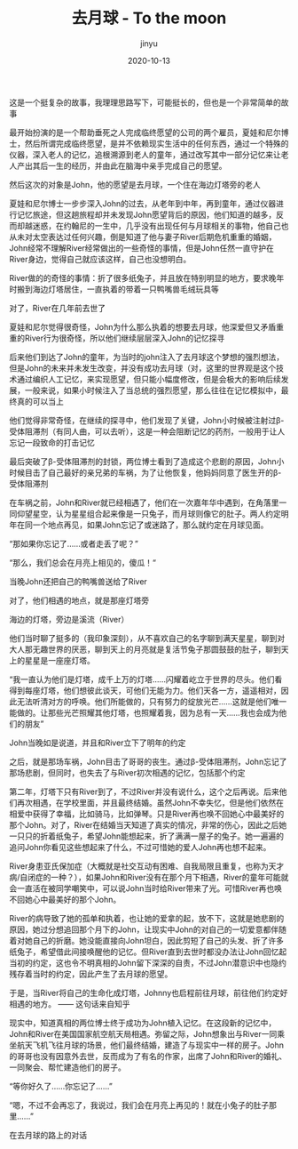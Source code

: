 ﻿---
layout: page        # page:单页面,不在归档索引;post:有前后页面，索引
title: 去月球 - To the moon     # 标题
date: 2020-10-13    # 日期
categories:         # 集合,暂未使用
author:  jinyu      # 作者
tags: [Essay]              # 标签，博客分类页面显示
comments: true      # bool,是否可以评论
toc:                # bool,是否有目录
pinned:             # bool,是否置顶
desc: 去月球
---

这是一个挺复杂的故事，我理理思路写下，可能挺长的，但也是一个非常简单的故事

<!-- more -->

最开始扮演的是一个帮助垂死之人完成临终愿望的公司的两个雇员，夏娃和尼尔博士，然后所谓完成临终愿望，是并不依赖现实生活中的任何东西，通过一个特殊的仪器，深入老人的记忆，追根溯源到老人的童年，通过改写其中一部分记忆来让老人产出其后一生的经历，并由此在脑海中亲手完成自己的愿望。

然后这次的对象是John，他的愿望是去月球，一个住在海边灯塔旁的老人

夏娃和尼尔博士一步步深入John的过去，从老年到中年，再到童年，通过仪器进行记忆旅途，但这趟旅程却并未发现John愿望背后的原因，他们知道的越多，反而却越迷惑，在约翰尼的一生中，几乎没有出现任何与月球相关的事物，他自己也从未对太空表达过任何兴趣，倒是知道了他与妻子River后期危机重重的婚姻，John经常不理解River经常做出的一些奇怪的事情，但是John任然一直守护在River身边，觉得自己就应该这样，自己也没想明白。

River做的的奇怪的事情：折了很多纸兔子，并且放在特别明显的地方，要求晚年时搬到海边灯塔居住，一直执着的带着一只鸭嘴兽毛绒玩具等

对了，River在几年前去世了

夏娃和尼尔觉得很奇怪，John为什么那么执着的想要去月球，他深爱但又矛盾重重的River行为很奇怪，所以他们继续层层深入John的记忆探寻

后来他们到达了John的童年，为当时的john注入了去月球这个梦想的强烈想法，但是John的未来并未发生改变，并没有成功去月球（对，这里的世界观是这个技术通过编织人工记忆，来实现愿望，但只能小幅度修改，但是会极大的影响后续发展，一般来说，如果小时候注入了当总统的强烈愿望，那么往往在记忆模拟中，最终真的可以当上

他们觉得非常奇怪，在继续的探寻中，他们发现了关键，John小时候被注射过β-受体阻滞剂（有同人曲，可以去听），这是一种会阻断记忆的药剂，一般用于让人忘记一段致命的打击记忆

最后突破了β-受体阻滞剂的封锁，两位博士看到了造成这个悲剧的原因，John小时候目击了自己最好的亲兄弟的车祸，为了让他恢复，他妈妈同意了医生开的β-受体阻滞剂

在车祸之前，John和River就已经相遇了，他们在一次嘉年华中遇到，在角落里一同仰望星空，认为星星组合起来像是一只兔子，而月球则像它的肚子。两人约定明年在同一个地点再见，如果John忘记了或迷路了，那么就约定在月球见面。

“那如果你忘记了……或者走丢了呢？”

“那么，我们总会在月亮上相见的，傻瓜！“

当晚John还把自己的鸭嘴兽送给了River

对了，他们相遇的地点，就是那座灯塔旁

海边的灯塔，旁边是溪流（River）

他们当时聊了挺多的（我印象深刻），从不喜欢自己的名字聊到满天星星，聊到对大人那无趣世界的厌恶，聊到天上的月亮就是复活节兔子那圆鼓鼓的肚子，聊到天上的星星是一座座灯塔。

“我一直认为他们是灯塔，成千上万的灯塔……闪耀着屹立于世界的尽头。他们看得到每座灯塔，他们想彼此谈天，可他们无能为力。他们天各一方，遥遥相对，因此无法听清对方的呼唤。他们所能做的，只有努力的绽放光芒……这就是他们唯一能做的。让那些光芒照耀其他灯塔，也照耀着我，因为总有一天……我也会成为他们的朋友”

John当晚如是说道，并且和River立下了明年的约定

之后，就是那场车祸，John目击了哥哥的丧生。通过β-受体阻滞剂，John忘记了那场悲剧，但同时，也失去了与River初次相遇的记忆，包括那个约定

第二年，灯塔下只有River到了，不过River并没有说什么，这个之后再说。后来他们再次相遇，在学校里面，并且最终结婚。虽然John不幸失忆，但是他们依然在相爱中获得了幸福，比如骑马，比如弹琴。只是River再也唤不回她心中最美好的那个John。对了，River在结婚当天知道了真实的情况，非常的伤心，因此之后她一只只的折着纸兔子，希望John能想起来，折了满满一屋子的兔子。她一遍遍的追问John你看见这些想起来了什么，不过可惜她的爱人John再也想不起来。

River身患亚氏保加症（大概就是社交互动有困难、自我局限且重复，也称为天才病/自闭症的一种？），如果John和River没有在那个月下相遇，River的童年可能就会一直活在被同学嘲笑中，可以说John当时给River带来了光。可惜River再也唤不回她心中最美好的那个John。

River的病导致了她的孤单和执着，也让她的爱拿的起，放不下，这就是她悲剧的原因，她过分想追回那个月下的John，让现实中John的对自己的一切爱意都伴随着对她自己的折磨。她没能直接向John坦白，因此剪短了自己的头发、折了许多纸兔子，希望借此间接唤醒他的记忆。但River直到去世时都没办法让John回忆起当初的约定，这也令不明真相的John留下深深的自责，不过John潜意识中也隐约残存着当时的约定，因此产生了去月球的愿望。

于是，当River将自己的生命化成灯塔，Johnny也启程前往月球，前往他们约定好相遇的地方。 —— 这句话来自知乎

现实中，知道真相的两位博士终于成功为John植入记忆。在这段新的记忆中，John和River在美国国家航空航天局相遇。弥留之际，John想象出与River一同乘坐航天飞机飞往月球的场景，他们最终结婚，建造了与现实中一样的房子。John的哥哥也没有因意外去世，反而成为了有名的作家，出席了John和River的婚礼、一同聚会、帮忙建造他们的房子。

“等你好久了……你忘记了……”

“嗯，不过不会再忘了，我说过，我们会在月亮上再见的！就在小兔子的肚子那里……”

在去月球的路上的对话
